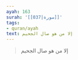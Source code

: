```yaml
---
ayah: 163
surah: '[[037|سورة]]'
tags:
- quran/ayah
text: إلا من هو صال الجحيم
---
```

> إلا من هو صال الجحيم
